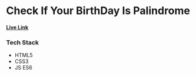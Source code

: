 # Check If Your BirthDay Is Palindrome
#### [Live Link](https://birthday-palindrome-apoorvshrimali.netlify.app/) 
### Tech Stack 
* HTML5
* CSS3
* JS ES6

